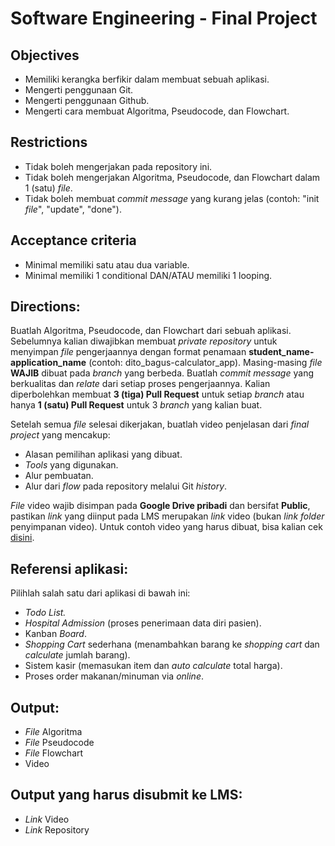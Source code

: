 # **Software Engineering - Final Project**

## Objectives
* Memiliki kerangka berfikir dalam membuat sebuah aplikasi. 
* Mengerti penggunaan Git.
* Mengerti penggunaan Github.
* Mengerti cara membuat Algoritma, Pseudocode, dan Flowchart.

## Restrictions
* Tidak boleh mengerjakan pada repository ini.
* Tidak boleh mengerjakan Algoritma, Pseudocode, dan Flowchart dalam 1 (satu) *file*.
* Tidak boleh membuat *commit message* yang kurang jelas (contoh: "init *file*", "update", "done").

## Acceptance criteria
* Minimal memiliki satu atau dua variable.
* Minimal memiliki 1 conditional DAN/ATAU memiliki 1 looping.

## Directions:
Buatlah Algoritma, Pseudocode, dan Flowchart dari sebuah aplikasi. Sebelumnya kalian diwajibkan membuat *private repository* untuk menyimpan *file* pengerjaannya dengan format penamaan **student_name-application_name** (contoh: dito_bagus-calculator_app). Masing-masing *file* **WAJIB** dibuat pada *branch* yang berbeda. Buatlah *commit message* yang berkualitas dan *relate* dari setiap proses pengerjaannya. Kalian diperbolehkan membuat **3 (tiga) Pull Request** untuk setiap *branch* atau hanya **1 (satu) Pull Request** untuk 3 *branch* yang kalian buat.

Setelah semua *file* selesai dikerjakan, buatlah video penjelasan dari *final project* yang mencakup:
* Alasan pemilihan aplikasi yang dibuat.
* *Tools* yang digunakan.
* Alur pembuatan.
* Alur dari *flow* pada repository melalui Git *history*.

*File* video wajib disimpan pada **Google Drive pribadi** dan bersifat **Public**, pastikan *link* yang diinput pada LMS merupakan *link* video (bukan *link* *folder* penyimpanan video). Untuk contoh video yang harus dibuat, bisa kalian cek [disini](https://drive.google.com/file/d/1d8HmD-VqczGhEY6YBO3zZQ_tUcDZVUnn/view?usp=sharing).

## Referensi aplikasi:
Pilihlah salah satu dari aplikasi di bawah ini:
* *Todo List.*
* *Hospital Admission* (proses penerimaan data diri pasien).
* Kanban *Board*.
* *Shopping Cart* sederhana (menambahkan barang ke *shopping cart* dan *calculate* jumlah barang).
* Sistem kasir (memasukan item dan *auto calculate* total harga).
* Proses order makanan/minuman via *online*.

## Output:
* *File* Algoritma
* *File* Pseudocode
* *File* Flowchart
* Video

## Output yang harus disubmit ke LMS:
* *Link* Video
* *Link* Repository
